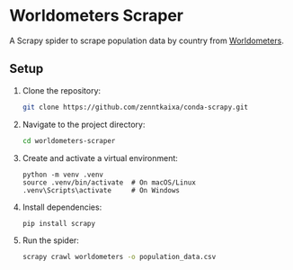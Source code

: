 # Worldometers Scraper

A Scrapy spider to scrape population data by country from [Worldometers](https://www.worldometers.info).

## Setup

1. Clone the repository:
   ```bash
   git clone https://github.com/zenntkaixa/conda-scrapy.git

2. Navigate to the project directory:
    ```bash
   cd worldometers-scraper
   
3. Create and activate a virtual environment:
    ```
   python -m venv .venv
    source .venv/bin/activate  # On macOS/Linux
    .venv\Scripts\activate     # On Windows
   ```
4. Install dependencies:
    ```bash
    pip install scrapy
    ```
5. Run the spider:
    ```bash
   scrapy crawl worldometers -o population_data.csv
